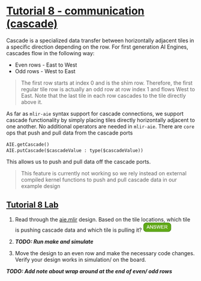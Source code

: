 <!---//===- README.md --------------------------*- Markdown -*-===//
//
// This file is licensed under the Apache License v2.0 with LLVM Exceptions.
// See https://llvm.org/LICENSE.txt for license information.
// SPDX-License-Identifier: Apache-2.0 WITH LLVM-exception
//
// Copyright (C) 2022, Advanced Micro Devices, Inc.
// 
//===----------------------------------------------------------------------===//-->

# <ins>Tutorial 8 - communication (cascade)</ins>

Cascade is a specialized data transfer between horizontally adjacent tiles in a specific direction depending on the row. For first generation AI Engines, cascades flow in the following way:
* Even rows - East to West
* Odd rows - West to East
> The first row starts at index 0 and is the shim row. Therefore, the first regular tile row is actually an odd row at row index 1 and flows West to East. Note that the last tile in each row cascades to the tile directly above it.

As far as  `mlir-aie` syntax support for cascade connections, we support cascade functionality by simply placing tiles directly horizontally adjacent to one another. No additional operators are needed in `mlir-aie`. There are `core` ops that push and pull data from the cascade ports

```
AIE.getCascade()
AIE.putCascade($cascadeValue : type($cascadeValue))
```

This allows us to push and pull data off the cascade ports.
> This feature is currently not working so we rely instead on external compiled kernel functions to push and pull cascade data in our example design

## <ins>Tutorial 8 Lab </ins>

1. Read through the [aie.mlir](aie.mlir) design. Based on the tile locations, which tile is pushing cascade data and which tile is pulling it? <img src="../images/answer1.jpg" title="tile(1,3) is sending cascade data to tile(2,3)" height=25>

2. ***TODO: Run make and simulate***

3. Move the design to an even row and make the necessary code changes. Verify your design works in simulation/ on the board.

***TODO: Add note about wrap around at the end of even/ odd rows***

